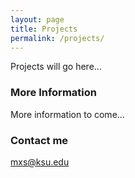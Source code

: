 ```yaml
---
layout: page
title: Projects
permalink: /projects/
---
```


Projects will go here...

### More Information

More information to come...

### Contact me

[mxs@ksu.edu](mailto:mxs@ksu.edu)

